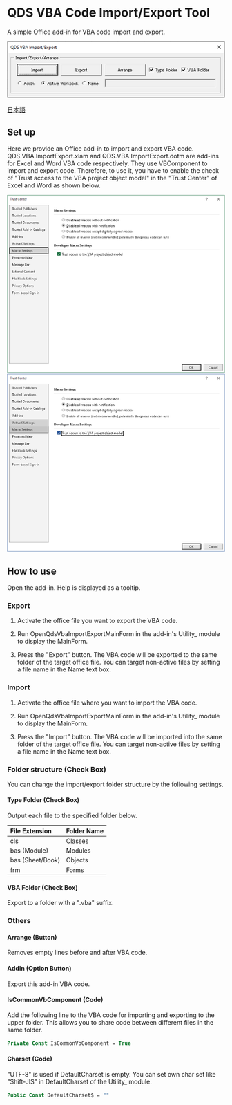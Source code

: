 # QDS VBA Code Import/Export Tool
A simple Office add-in for VBA code import and export.

<p align="center">
  <img src="https://github.com/QD-S/QDS-VBA-ImportExport/blob/main/MD/Images/MainForm.png">
</p>

[日本語](MD/README.jp.md)

## Set up

Here we provide an Office add-in to import and export VBA code.
QDS.VBA.ImportExport.xlam and QDS.VBA.ImportExport.dotm are add-ins for Excel and Word VBA code respectively. They use VBComponent to import and export code. Therefore, to use it, you have to enable the check of "Trust access to the VBA project object model" in the "Trust Center" of Excel and Word as shown below.

<p align="center">
  <img src="https://github.com/QD-S/QDS-VBA-ImportExport/blob/main/MD/Images/ExcelTrustCenter.png">
  <img src="https://github.com/QD-S/QDS-VBA-ImportExport/blob/main/MD/Images/WordTrustCenter.png">
</p>

## How to use

Open the add-in. Help is displayed as a tooltip.

### Export

1. Activate the office file you want to export the VBA code.

1. Run OpenQdsVbaImportExportMainForm in the add-in's Utility_ module to display the MainForm.

1. Press the "Export" button. The VBA code will be exported to the same folder of the target office file. You can target non-active files by setting a file name in the Name text box.

### Import

1. Activate the office file where you want to import the VBA code.

1. Run OpenQdsVbaImportExportMainForm in the add-in's Utility_ module to display the MainForm.

1. Press the "Import" button. The VBA code will be imported into the same folder of the target office file. You can target non-active files by setting a file name in the Name text box.

### Folder structure (Check Box)
You can change the import/export folder structure by the following settings.

#### Type Folder (Check Box)

Output each file to the specified folder below.

| File Extension | Folder Name |
|:------------|:------------|
| cls | Classes |
| bas (Module) | Modules |
| bas (Sheet/Book) | Objects |
| frm | Forms |

#### VBA Folder (Check Box)

Export to a folder with a ".vba" suffix.

### Others

#### Arrange (Button)

Removes empty lines before and after VBA code.

#### AddIn (Option Button)

Export this add-in VBA code.

#### IsCommonVbComponent (Code)

Add the following line to the VBA code for importing and exporting to the upper folder. This allows you to share code between different files in the same folder.

```vb
Private Const IsCommonVbComponent = True
```

#### Charset (Code)

"UTF-8" is used if DefaultCharset is empty. You can set own char set like "Shift-JIS" in DefaultCharset of the Utility_ module.

```vb
Public Const DefaultCharset$ = ""
```

